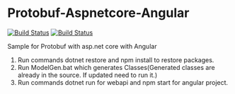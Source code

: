 # Protobuf-Aspnetcore-Angular
[![Build Status](https://vsm123.visualstudio.com/Development/_apis/build/status/Angular?branchName=master)](https://vsm123.visualstudio.com/Development/_build/latest?definitionId=9?branchName=master)
[![Build Status](https://vsm123.visualstudio.com/Development/_apis/build/status/WEBAPI?branchName=master)](https://vsm123.visualstudio.com/Development/_build/latest?definitionId=8?branchName=master)

Sample for Protobuf with asp.net core with Angular 

1. Run commands dotnet restore and npm install to restore packages.
2. Run ModelGen.bat which generates Classes(Generated classes are already in the source. If updated need to run it.)
3. Run commands dotnet run for webapi and npm start for angular project.
